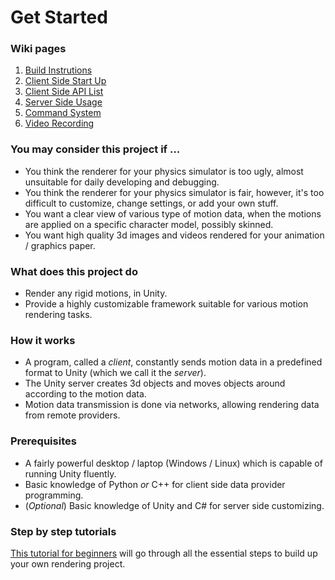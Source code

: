 # Get Started

### Wiki pages
1. [Build Instrutions](Build.md)
2. [Client Side Start Up](ClientStartUp.md)
3. [Client Side API List](ClientAPI.md)
4. [Server Side Usage](ServerUsage.md)
5. [Command System](CommandSystem.md)
6. [Video Recording](VideoRecording.md)

### You may consider this project if ...
+ You think the renderer for your physics simulator is too ugly, almost unsuitable for daily developing and debugging. 
+ You think the renderer for your physics simulator is fair, however, it's too difficult to customize, change settings, or add your own stuff.
+ You want a clear view of various type of motion data, when the motions are applied on a specific character model, possibly skinned.
+ You want high quality 3d images and videos rendered for your animation / graphics paper.

### What does this project do
+ Render any rigid motions, in Unity.
+ Provide a highly customizable framework suitable for various motion rendering tasks.

### How it works
+ A program, called a *client*, constantly sends motion data in a predefined format to Unity (which we call it the *server*).
+ The Unity server creates 3d objects and moves objects around according to the motion data.
+ Motion data transmission is done via networks, allowing rendering data from remote providers.

### Prerequisites
+ A fairly powerful desktop / laptop (Windows / Linux) which is capable of running Unity fluently. 
+ Basic knowledge of Python *or* C++ for client side data provider programming.
+ (*Optional*) Basic knowledge of Unity and C# for server side customizing.

### Step by step tutorials
[This tutorial for beginners](TutorialBeginner.md) will go through all the essential steps to build up your own rendering project.
